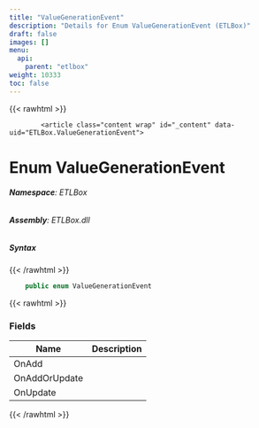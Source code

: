 ```yaml
---
title: "ValueGenerationEvent"
description: "Details for Enum ValueGenerationEvent (ETLBox)"
draft: false
images: []
menu:
  api:
    parent: "etlbox"
weight: 10333
toc: false
---
```


{{< rawhtml >}}

            <article class="content wrap" id="_content" data-uid="ETLBox.ValueGenerationEvent">
  <h1 id="ETLBox_ValueGenerationEvent" data-uid="ETLBox.ValueGenerationEvent" class="text-break">Enum ValueGenerationEvent
</h1>
  <div class="markdown level0 summary"></div>
  <div class="markdown level0 conceptual"></div>
<h6><strong>Namespace</strong>: ETLBox</h6>
  <h6><strong>Assembly</strong>: ETLBox.dll</h6>
  <h5 id="ETLBox_ValueGenerationEvent_syntax">Syntax</h5>
{{< /rawhtml >}}

```C#
    public enum ValueGenerationEvent
```

{{< rawhtml >}}
  <h3 id="fields">Fields
</h3>
  <table class="table table-bordered table-condensed">
    <thead>
      <tr>
        <th>Name</th>
        <th>Description</th>
      </tr>
    <thead>
    <tbody>
      <tr>
        <td id="ETLBox_ValueGenerationEvent_OnAdd">OnAdd</td>
        <td></td>
      </tr>
      <tr>
        <td id="ETLBox_ValueGenerationEvent_OnAddOrUpdate">OnAddOrUpdate</td>
        <td></td>
      </tr>
      <tr>
        <td id="ETLBox_ValueGenerationEvent_OnUpdate">OnUpdate</td>
        <td></td>
      </tr>
    </tbody>
  </thead></thead></table>

{{< /rawhtml >}}
